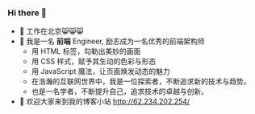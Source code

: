 ### Hi there 👋

- 🔭 工作在北京😸😸😸
- 🌱 我是一名 **前端** Engineer, 励志成为一名优秀的前端架构师
  - 用 HTML 标签，勾勒出美妙的画面
  - 用 CSS 样式，赋予其生动的色彩与形态
  - 用 JavaScript 魔法，让页面焕发动态的魅力
  - 在浩瀚的互联网世界中，我是一位探索者，不断追求新的技术与趋势。
  - 也是一名学者，不断提升自己，追求技术的卓越与创新。
- 🤔 欢迎大家来到我的博客小站 http://62.234.202.254/

<div style="display: flex;">
  <img style="flex: 1" src="https://github-readme-stats.vercel.app/api/top-langs/?username=markexin&hide=javascript,html)](https://github.com/anuraghazra/github-readme-stats" alt="" />
  <img style="flex: 1; margin-left: 10px" src="https://github-readme-stats.vercel.app/api?username=markexin&count_private=true" alt="" />
</div>

<!--
**markexin/markexin** is a ✨ _special_ ✨ repository because its `README.md` (this file) appears on your GitHub profile.

Here are some ideas to get you started:

- 🔭 I’m currently working on ...
- 🌱 I’m currently learning ...
- 👯 I’m looking to collaborate on ...
- 🤔 I’m looking for help with ...
- 💬 Ask me about ...
- 📫 How to reach me: ...
- 😄 Pronouns: ...
- ⚡ Fun fact: ...
-->
